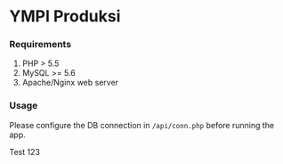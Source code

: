 # YMPI Produksi

### Requirements
1. PHP > 5.5
2. MySQL >= 5.6 
3. Apache/Nginx web server

### Usage
Please configure the DB connection in ```/api/conn.php``` before running the app.

Test 123
